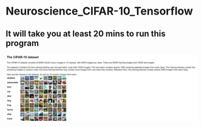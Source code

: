 # Neuroscience_CIFAR-10_Tensorflow

## It will take you at least 20 mins to run this program

 ![image](https://github.com/6vvvvvv/Neuroscience_CIFAR-10_Tensorflow/blob/master/cifar-10.jpg)
